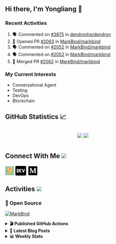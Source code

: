 ## Hi there, I'm Yongliang 👋

### Recent Activities

<!--START_SECTION:activity-->
1. 🗣 Commented on [#3875](https://github.com/dendronhq/dendron/issues/3875) in [dendronhq/dendron](https://github.com/dendronhq/dendron)
2. 💪 Opened PR [#2063](https://github.com/MarkBind/markbind/pull/2063) in [MarkBind/markbind](https://github.com/MarkBind/markbind)
3. 🗣 Commented on [#2052](https://github.com/MarkBind/markbind/issues/2052) in [MarkBind/markbind](https://github.com/MarkBind/markbind)
4. 🗣 Commented on [#2052](https://github.com/MarkBind/markbind/issues/2052) in [MarkBind/markbind](https://github.com/MarkBind/markbind)
5. 🎉 Merged PR [#2062](https://github.com/MarkBind/markbind/pull/2062) in [MarkBind/markbind](https://github.com/MarkBind/markbind)
<!--END_SECTION:activity-->

### My Current Interests

- Conversational Agent
- Testing
- DevOps
- Blockchain

## GitHub Statistics :chart_with_upwards_trend:
<div align="center">
<div style="display: flex; align-items: center; justify-content: center;">

[![](https://github-readme-stats-tlylt.vercel.app/api?username=tlylt&show_icons=true&theme=tokyonight&hide_border=true&locale=en)](https://github.com/tlylt)
[![](https://github-readme-streak-stats.herokuapp.com/?user=tlylt&theme=tokyonight&hide_border=true)](https://github.com/tlylt)
</div>
</div>

## Connect With Me <img src="https://media.giphy.com/media/2wh5K5yE3ulp3xgYcG/giphy-downsized.gif" width="30">

<a href="https://www.yongliangliu.com/" target="_blank"><img align="center" src="static/site-icon.png" alt="yongliangliu.com" height="29" width="29" /></a>
<a href="https://dev.to/tlylt" target="_blank"><img align="center" src="static/dev-badge.svg" alt="dev.to/tlylt" height="35" width="35" /></a>
<a href="https://tlylt.medium.com" target="_blank"><img align="center" src="static/medium.png" alt="tlylt.medium.com" height="35" width="35" /></a>

## Activities <img src="https://media.giphy.com/media/WUlplcMpOCEmTGBtBW/giphy.gif" width="30">

### 🔭 Open Source

[![MarkBind](https://github-readme-stats-tlylt.vercel.app/api/pin/?username=markbind&repo=markbind)](https://github.com/MarkBind/markbind)

<details>
<summary> <b>🎬 Published GitHub Actions </b> </summary>

[![install-graphviz](https://github-readme-stats-tlylt.vercel.app/api/pin/?username=tlylt&repo=install-graphviz)](https://github.com/tlylt/install-graphviz)

[![reposense-action](https://github-readme-stats-tlylt.vercel.app/api/pin/?username=tlylt&repo=reposense-action)](https://github.com/tlylt/reposense-action)

[![markbin-action](https://github-readme-stats-tlylt.vercel.app/api/pin/?username=markbind&repo=markbind-action)](https://github.com/MarkBind/markbind-action)

</details>

<details>
<summary> <b>📕 Latest Blog Posts</b> </summary>

<!-- BLOG-POST-LIST:START -->
- [My Journey into Open Source](https://www.yongliangliu.com/blog/my-journey-into-open-source/)
- [Resources for Orbital CP2106 Independent Software Development Project](https://www.yongliangliu.com/blog/orbital-prep/)
- [A Brief Description of Ransomware Attacks](https://www.yongliangliu.com/blog/ransomware-essay/)
- [End of University Year 3 Sem 1](https://www.yongliangliu.com/blog/end-of-year-3-sem-1/)
- [Repository Pattern, Revisited](https://www.yongliangliu.com/blog/repository-pattern-revisited/)
<!-- BLOG-POST-LIST:END -->

</details>

<details>
<summary> <b>📊 Weekly Stats</b> </summary>

<!--START_SECTION:waka-->
![Code Time](http://img.shields.io/badge/Code%20Time-659%20hrs%2025%20mins-blue)

**🐱 My GitHub Data** 

> 🏆 4,475 Contributions in the Year 2022
 > 
> 📦 331.8 kB Used in GitHub's Storage 
 > 
> 🚫 Not Opted to Hire
 > 
> 📜 139 Public Repositories 
 > 
> 🔑 25 Private Repositories  
 > 
**I'm an Early 🐤** 

```text
🌞 Morning    331 commits    ███████░░░░░░░░░░░░░░░░░░   30.62% 
🌆 Daytime    255 commits    ██████░░░░░░░░░░░░░░░░░░░   23.59% 
🌃 Evening    413 commits    █████████░░░░░░░░░░░░░░░░   38.21% 
🌙 Night      82 commits     ██░░░░░░░░░░░░░░░░░░░░░░░   7.59%

```
📅 **I'm Most Productive on Friday** 

```text
Monday       146 commits    ███░░░░░░░░░░░░░░░░░░░░░░   13.51% 
Tuesday      80 commits     █░░░░░░░░░░░░░░░░░░░░░░░░   7.4% 
Wednesday    161 commits    ███░░░░░░░░░░░░░░░░░░░░░░   14.89% 
Thursday     169 commits    ████░░░░░░░░░░░░░░░░░░░░░   15.63% 
Friday       237 commits    █████░░░░░░░░░░░░░░░░░░░░   21.92% 
Saturday     155 commits    ███░░░░░░░░░░░░░░░░░░░░░░   14.34% 
Sunday       133 commits    ███░░░░░░░░░░░░░░░░░░░░░░   12.3%

```


📊 **This Week I Spent My Time On** 

```text
⌚︎ Time Zone: Asia/Singapore

💬 Programming Languages: 
Markdown                 17 hrs 18 mins      ███████████████████░░░░░░   79.1% 
TypeScript               2 hrs 36 mins       ███░░░░░░░░░░░░░░░░░░░░░░   11.91% 
JavaScript               1 hr 38 mins        ██░░░░░░░░░░░░░░░░░░░░░░░   7.54% 
JSON                     13 mins             ░░░░░░░░░░░░░░░░░░░░░░░░░   1.0% 
YAML                     2 mins              ░░░░░░░░░░░░░░░░░░░░░░░░░   0.19%

```


 Last Updated on 31/12/2022 00:34:56 UTC
<!--END_SECTION:waka-->

</details>
